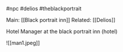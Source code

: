 #npc #delios #theblackportrait

Main: [[Black portrait inn]]
Related: [[Delios]]

Hotel Manager at the black portrait inn (hotel)

![[man1.jpeg]]